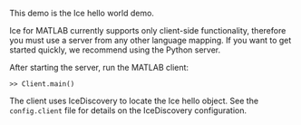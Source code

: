 This demo is the Ice hello world demo.

Ice for MATLAB currently supports only client-side functionality, therefore
you must use a server from any other language mapping. If you want to get
started quickly, we recommend using the Python server.

After starting the server, run the MATLAB client:

```
>> Client.main()
```

The client uses IceDiscovery to locate the Ice hello object. See the
`config.client` file for details on the IceDiscovery configuration.
